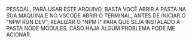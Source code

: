 PESSOAL, PARA USAR ESTE ARQUIVO, BASTA VOCÊ ABRIR A PASTA NA SUA MAQUINA E NO VSCODE ABRIR O TERMINAL, ANTES DE INICIAR O "NPM RUN DEV", REALIZAR O "NPM I" PARA QUE SEJA INSTALADO A PASTA NODE MODULES, CASO HAJA ALGUM PROBLEMA PODE ME ACIONAR.
